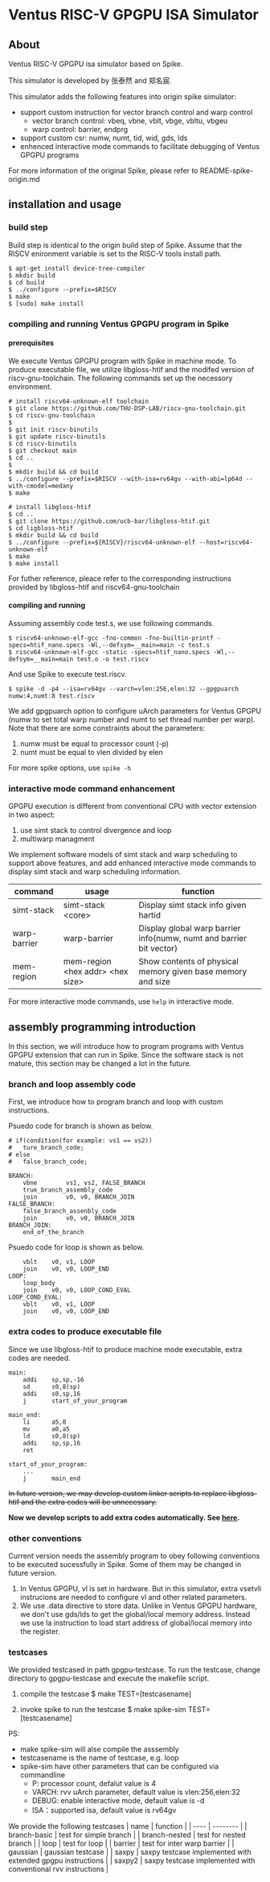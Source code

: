 # Ventus RISC-V GPGPU ISA Simulator

## About

Ventus RISC-V GPGPU isa simulator based on Spike.

This simulator is developed by 张泰然 and 郑名宸.

This simulator adds the following features into origin spike simulator:
- support custom instruction for vector branch control and warp control
  - vector branch control: vbeq, vbne, vblt, vbge, vbltu, vbgeu
  - warp control: barrier, endprg
- support custom csr: numw, numt, tid, wid, gds, lds
- enhenced interactive mode commands to facilitate debugging of Ventus GPGPU programs

For more information of the original Spike, please refer to README-spike-origin.md

## installation and usage

### build step

Build step is identical to the origin build step of Spike. Assume that the RISCV enironment variable is set to the RISC-V tools install path.

    $ apt-get install device-tree-compiler
    $ mkdir build
    $ cd build
    $ ../configure --prefix=$RISCV
    $ make
    $ [sudo] make install

### compiling and running Ventus GPGPU program in Spike

#### prerequisites
We execute Ventus GPGPU program with Spike in machine mode. To produce executable file, we utilize libgloss-htif and the modifed version of riscv-gnu-toolchain. The following commands set up the necessory environment.


    # install riscv64-unknown-elf toolchain
    $ git clone https://github.com/THU-DSP-LAB/riscv-gnu-toolchain.git
    $ cd riscv-gnu-toolchain
    $
    $ git init riscv-binutils
    $ git update riscv-binutils
    $ cd riscv-binutils
    $ git checkout main
    $ cd ..
    $
    $ mkdir build && cd build
    $ ../configure --prefix=$RISCV --with-isa=rv64gv --with-abi=lp64d --with-cmodel=medany
    $ make
    
    # install libgloss-htif
    $ cd ..
    $ git clone https://github.com/ucb-bar/libgloss-htif.git
    $ cd ligbloss-htif
    $ mkdir build && cd build
    $ ../configure --prefix=${RISCV}/riscv64-unknown-elf --host=riscv64-unknown-elf
    $ make
    $ make install

For futher reference, pleace refer to the corresponding instructions provided by libgloss-htif and riscv64-gnu-toolchain

#### compiling and running
Assuming assembly code test.s, we use following commands.

    $ riscv64-unknown-elf-gcc -fno-common -fno-builtin-printf -specs=htif_nano.specs -Wl,--defsym=__main=main -c test.s 
    $ riscv64-unknown-elf-gcc -static -specs=htif_nano.specs -Wl,--defsym=__main=main test.o -o test.riscv

And use Spike to execute test.riscv.

    $ spike -d -p4 --isa=rv64gv --varch=vlen:256,elen:32 --gpgpuarch numw:4,numt:8 test.riscv

We add gpgpuarch option to configure uArch parameters for Ventus GPGPU (numw to set total warp number and numt to set thread number per warp). Note that there are some constraints about the parameters: 
1. numw must be equal to processor count (-p)
2. numt must be equal to vlen divided by elen
   

For more spike options, use `spike -h`

### interactive mode command enhancement

GPGPU execution is different from conventional CPU with vector extension in two aspect:
1. use simt stack to control divergence and loop
2. multiwarp managment

We implement software models of simt stack and warp scheduling to support above features, and add enhanced interactive mode commands to display simt stack and warp scheduling information.

| command | usage | function |
| ------- | ----- | -------- |
| simt-stack   | simt-stack \<core\>                  | Display simt stack info given hartid |
| warp-barrier | warp-barrier                         | Display global warp barrier info(numw, numt and barrier bit vector) |
| mem-region   | mem-region \<hex addr\> \<hex size\> | Show contents of physical memory given base memory and size |

For more interactive mode commands, use `help` in interactive mode.

## assembly programming introduction

In this section, we will introduce how to program programs with Ventus GPGPU extension that can run in Spike. Since the software stack is not mature, this section may be changed a lot in the future.

### branch and loop assembly code

First, we introduce how to program branch and loop with custom instructions.

Psuedo code for branch is shown as below.
```assembly
# if(condition(for example: vs1 == vs2))
#   ture_branch_code;
# else
#   false_branch_code;

BRANCH:
    vbne        vs1, vs2, FALSE_BRANCH
    true_branch_assembly_code
    join        v0, v0, BRANCH_JOIN
FALSE_BRANCH:
    false_branch_assenbly_code
    join        v0, v0, BRANCH_JOIN
BRANCH_JOIN:
    end_of_the_branch
```

Psuedo code for loop is shown as below.
```assembly
    vblt    v0, v1, LOOP
    join    v0, v0, LOOP_END
LOOP:
    loop_body
    join    v0, v0, LOOP_COND_EVAL
LOOP_COND_EVAL:
    vblt    v0, v1, LOOP
    join    v0, v0, LOOP_END
```

### extra codes to produce executable file

Since we use libgloss-htif to produce machine mode executable, extra codes are needed.

```assembly
main:
    addi    sp,sp,-16
    sd      s0,8(sp)
    addi    s0,sp,16
    j       start_of_your_program

main_end:
    li      a5,0
    mv      a0,a5
    ld      s0,8(sp)
    addi    sp,sp,16
    ret

start_of_your_program:
    ...
    j       main_end
```

~~In future version, we may develop custom linker scripts to replace libgloss-htif and the extra codes will be unnecessary.~~

**Now we develop scripts to add extra codes automatically. See [here](https://github.com/THU-DSP-LAB/ventus-gpgpu-isa-simulator/blob/main/gpgpu-testcase/autospike/AutoSpikeUsage.md).**

### other conventions

Current version needs the assembly program to obey following conventions to be executed sucessfully in Spike. Some of them may be changed in future version.

1. In Ventus GPGPU, vl is set in hardware. But in this simulator, extra vsetvli instrucions are needed to configure vl and other related parameters.
2. We use .data directive to store data. Unlike in Ventus GPGPU hardware, we don't use gds/lds to get the global/local memory address. Instead we use la instruction to load start address of global/local memory into the register.

### testcases

We provided testcased in path gpgpu-testcase. To run the testcase, change directory to gpgpu-testcase and execute the makefile script.

1. compile the testcase
    $ make TEST=[testcasename]

2. invoke spike to run the testcase
    $ make spike-sim TEST=[testcasename]
    

PS:
- make spike-sim will alse compile the asssembly
- testcasename is the name of testcase, e.g. loop
- spike-sim have other parameters that can be configured via commandline
  - P: processor count, defalut value is 4
  - VARCH: rvv uArch parameter, default value is vlen:256,elen:32
  - DEBUG: enable interactive mode, default value is -d
  - ISA：supported isa, default value is rv64gv

We provide the following testcases
| name | function |
| ---- | -------- |
| branch-basic | test for simple branch |
| branch-nested | test for nested branch |
| loop | test for loop |
| barrier | test for inter warp barrier |
| gaussian | gaussian testcase |
| saxpy | saxpy testcase implemented with extended gpgpu instructions |
| saxpy2 | saxpy testcase implemented with conventional rvv instructions |
